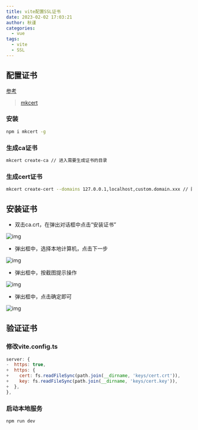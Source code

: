 ```yaml
---
title: vite配置SSL证书
date: 2023-02-02 17:03:21
author: 秋谨
categories:
  - vue
tags:
  - vite
  - SSL
---
```


## 配置证书

[参考](https://zhuanlan.zhihu.com/p/551720193)

> [mkcert](https://link.zhihu.com/?target=https%3A//www.npmjs.com/package/mkcert)

### 安装

```bash
npm i mkcert -g
```

### 生成ca证书

```bash
mkcert create-ca // 进入需要生成证书的目录
```

### 生成cert证书

```bash
mkcert create-cert --domains 127.0.0.1,localhost,custom.domain.xxx // 配置证书地址，域名等
```

## 安装证书

- 双击ca.crt，在弹出对话框中点击“安装证书”

![img](https://pic1.zhimg.com/80/v2-d6290f454bf4c5ca38b90d32195a8ba4_720w.webp)

- 弹出框中，选择本地计算机，点击下一步

![img](https://pic3.zhimg.com/80/v2-ddb8d1fc01b1fb15cfd88458c8ca7bce_720w.webp)

- 弹出框中，按截图提示操作

![img](https://pic3.zhimg.com/80/v2-d86fe72318ec2a1d6be9b1168df3f84a_720w.webp)

- 弹出框中，点击确定即可

![img](https://pic2.zhimg.com/80/v2-bdda327e618475f823e2f6733042542d_720w.webp)

## 验证证书

### 修改vite.config.ts

```js
server: {
-  https: true,
+  https: {
+    cert: fs.readFileSync(path.join(__dirname, 'keys/cert.crt')),
+    key: fs.readFileSync(path.join(__dirname, 'keys/cert.key')),
+  },
},
```

### 启动本地服务

```bash
npm run dev
```
